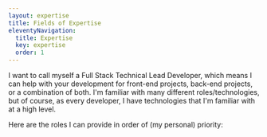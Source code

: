 ```yaml
---
layout: expertise
title: Fields of Expertise
eleventyNavigation:
  title: Expertise
  key: expertise
  order: 1
---
```


I want to call myself a Full Stack Technical Lead Developer, which means I can help with your development for front-end projects, back-end projects, or a combination of both. I'm familiar with many different roles/technologies, but of course, as every developer, I have technologies that I'm familiar with at a high level.

Here are the roles I can provide in order of (my personal) priority:
